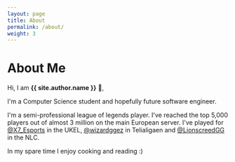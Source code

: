 ```yaml
---
layout: page
title: About
permalink: /about/
weight: 3
---
```


# **About Me**

Hi, I am **{{ site.author.name }}** :wave:,

I'm a Computer Science student and hopefully future software engineer.

I'm a semi-professional league of legends player. I've reached the top 5,000 players out of almost 3 million on the main European server. I've played for [@X7_Esports](https://twitter.com/X7_Esports) in the UKEL, [@wizardggez](https://twitter.com/wizardggez) in Telialigaen and [@LionscreedGG](https://twitter.com/LionsCreedGG) in the NLC.

In my spare time I enjoy cooking and reading :)
